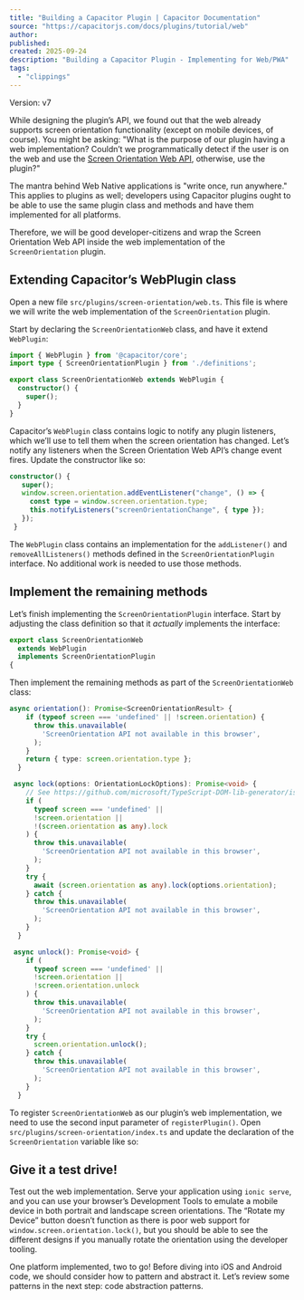 ```yaml
---
title: "Building a Capacitor Plugin | Capacitor Documentation"
source: "https://capacitorjs.com/docs/plugins/tutorial/web"
author:
published:
created: 2025-09-24
description: "Building a Capacitor Plugin - Implementing for Web/PWA"
tags:
  - "clippings"
---
```

Version: v7

While designing the plugin’s API, we found out that the web already supports screen orientation functionality (except on mobile devices, of course). You might be asking: "What is the purpose of our plugin having a web implementation? Couldn’t we programmatically detect if the user is on the web and use the [Screen Orientation Web API](https://whatwebcando.today/screen-orientation.html), otherwise, use the plugin?"

The mantra behind Web Native applications is "write once, run anywhere." This applies to plugins as well; developers using Capacitor plugins ought to be able to use the same plugin class and methods and have them implemented for all platforms.

Therefore, we will be good developer-citizens and wrap the Screen Orientation Web API inside the web implementation of the `ScreenOrientation` plugin.

## Extending Capacitor’s WebPlugin class

Open a new file `src/plugins/screen-orientation/web.ts`. This file is where we will write the web implementation of the `ScreenOrientation` plugin.

Start by declaring the `ScreenOrientationWeb` class, and have it extend `WebPlugin`:

```typescript
import { WebPlugin } from '@capacitor/core';
import type { ScreenOrientationPlugin } from './definitions';

export class ScreenOrientationWeb extends WebPlugin {
  constructor() {
    super();
  }
}
```

Capacitor’s `WebPlugin` class contains logic to notify any plugin listeners, which we’ll use to tell them when the screen orientation has changed. Let’s notify any listeners when the Screen Orientation Web API’s change event fires. Update the constructor like so:

```typescript
constructor() {
   super();
   window.screen.orientation.addEventListener("change", () => {
     const type = window.screen.orientation.type;
     this.notifyListeners("screenOrientationChange", { type });
   });
 }
```

The `WebPlugin` class contains an implementation for the `addListener()` and `removeAllListeners()` methods defined in the `ScreenOrientationPlugin` interface. No additional work is needed to use those methods.

## Implement the remaining methods

Let’s finish implementing the `ScreenOrientationPlugin` interface. Start by adjusting the class definition so that it *actually* implements the interface:

```typescript
export class ScreenOrientationWeb
  extends WebPlugin
  implements ScreenOrientationPlugin
{
```

Then implement the remaining methods as part of the `ScreenOrientationWeb` class:

```typescript
async orientation(): Promise<ScreenOrientationResult> {
    if (typeof screen === 'undefined' || !screen.orientation) {
      throw this.unavailable(
        'ScreenOrientation API not available in this browser',
      );
    }
    return { type: screen.orientation.type };
  }

 async lock(options: OrientationLockOptions): Promise<void> {
    // See https://github.com/microsoft/TypeScript-DOM-lib-generator/issues/1615
    if (
      typeof screen === 'undefined' ||
      !screen.orientation ||
      !(screen.orientation as any).lock
    ) {
      throw this.unavailable(
        'ScreenOrientation API not available in this browser',
      );
    }
    try {
      await (screen.orientation as any).lock(options.orientation);
    } catch {
      throw this.unavailable(
        'ScreenOrientation API not available in this browser',
      );
    }
  }

 async unlock(): Promise<void> {
    if (
      typeof screen === 'undefined' ||
      !screen.orientation ||
      !screen.orientation.unlock
    ) {
      throw this.unavailable(
        'ScreenOrientation API not available in this browser',
      );
    }
    try {
      screen.orientation.unlock();
    } catch {
      throw this.unavailable(
        'ScreenOrientation API not available in this browser',
      );
    }
  }
```

To register `ScreenOrientationWeb` as our plugin’s web implementation, we need to use the second input parameter of `registerPlugin()`. Open `src/plugins/screen-orientation/index.ts` and update the declaration of the `ScreenOrientation` variable like so:

## Give it a test drive!

Test out the web implementation. Serve your application using `ionic serve`, and you can use your browser’s Development Tools to emulate a mobile device in both portrait and landscape screen orientations. The “Rotate my Device” button doesn’t function as there is poor web support for `window.screen.orientation.lock()`, but you should be able to see the different designs if you manually rotate the orientation using the developer tooling.

One platform implemented, two to go! Before diving into iOS and Android code, we should consider how to pattern and abstract it. Let’s review some patterns in the next step: code abstraction patterns.
